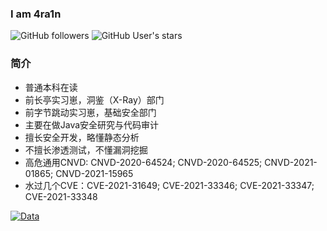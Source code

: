 ### I am 4ra1n
![GitHub followers](https://img.shields.io/github/followers/EmYiQing?style=social)   ![GitHub User's stars](https://img.shields.io/github/stars/EmYiQing?style=social)
### 简介
- 普通本科在读
- 前长亭实习崽，洞鉴（X-Ray）部门
- 前字节跳动实习崽，基础安全部门
- 主要在做Java安全研究与代码审计
- 擅长安全开发，略懂静态分析
- 不擅长渗透测试，不懂漏洞挖掘
- 高危通用CNVD: CNVD-2020-64524; CNVD-2020-64525; CNVD-2021-01865; CNVD-2021-15965
- 水过几个CVE：CVE-2021-31649; CVE-2021-33346; CVE-2021-33347; CVE-2021-33348

[![Data](https://github-readme-stats.vercel.app/api?username=EmYiQing)]()
